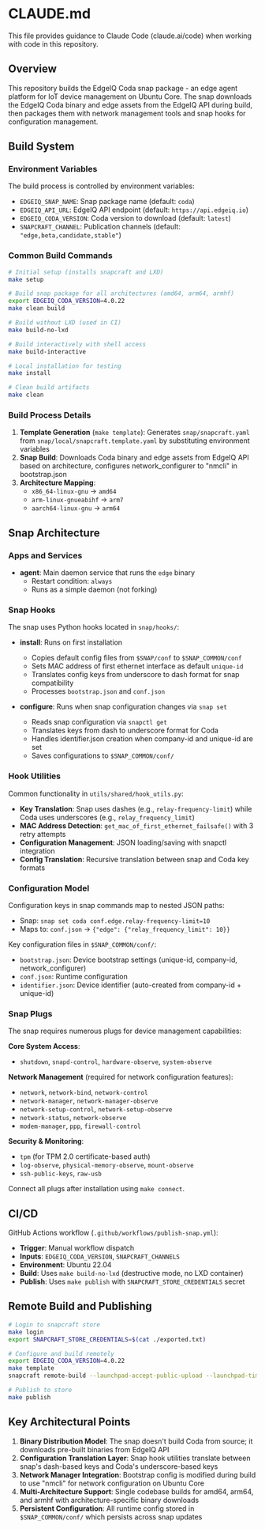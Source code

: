 # CLAUDE.md

This file provides guidance to Claude Code (claude.ai/code) when working with code in this repository.

## Overview

This repository builds the EdgeIQ Coda snap package - an edge agent platform for IoT device management on Ubuntu Core. The snap downloads the EdgeIQ Coda binary and edge assets from the EdgeIQ API during build, then packages them with network management tools and snap hooks for configuration management.

## Build System

### Environment Variables

The build process is controlled by environment variables:

- `EDGEIQ_SNAP_NAME`: Snap package name (default: `coda`)
- `EDGEIQ_API_URL`: EdgeIQ API endpoint (default: `https://api.edgeiq.io`)
- `EDGEIQ_CODA_VERSION`: Coda version to download (default: `latest`)
- `SNAPCRAFT_CHANNEL`: Publication channels (default: `"edge,beta,candidate,stable"`)

### Common Build Commands

```bash
# Initial setup (installs snapcraft and LXD)
make setup

# Build snap package for all architectures (amd64, arm64, armhf)
export EDGEIQ_CODA_VERSION=4.0.22
make clean build

# Build without LXD (used in CI)
make build-no-lxd

# Build interactively with shell access
make build-interactive

# Local installation for testing
make install

# Clean build artifacts
make clean
```

### Build Process Details

1. **Template Generation** (`make template`): Generates `snap/snapcraft.yaml` from `snap/local/snapcraft.template.yaml` by substituting environment variables
2. **Snap Build**: Downloads Coda binary and edge assets from EdgeIQ API based on architecture, configures network_configurer to "nmcli" in bootstrap.json
3. **Architecture Mapping**:
   - `x86_64-linux-gnu` → `amd64`
   - `arm-linux-gnueabihf` → `arm7`
   - `aarch64-linux-gnu` → `arm64`

## Snap Architecture

### Apps and Services

- **agent**: Main daemon service that runs the `edge` binary
  - Restart condition: `always`
  - Runs as a simple daemon (not forking)

### Snap Hooks

The snap uses Python hooks located in `snap/hooks/`:

- **install**: Runs on first installation
  - Copies default config files from `$SNAP/conf` to `$SNAP_COMMON/conf`
  - Sets MAC address of first ethernet interface as default `unique-id`
  - Translates config keys from underscore to dash format for snap compatibility
  - Processes `bootstrap.json` and `conf.json`

- **configure**: Runs when snap configuration changes via `snap set`
  - Reads snap configuration via `snapctl get`
  - Translates keys from dash to underscore format for Coda
  - Handles identifier.json creation when company-id and unique-id are set
  - Saves configurations to `$SNAP_COMMON/conf/`

### Hook Utilities

Common functionality in `utils/shared/hook_utils.py`:

- **Key Translation**: Snap uses dashes (e.g., `relay-frequency-limit`) while Coda uses underscores (e.g., `relay_frequency_limit`)
- **MAC Address Detection**: `get_mac_of_first_ethernet_failsafe()` with 3 retry attempts
- **Configuration Management**: JSON loading/saving with snapctl integration
- **Config Translation**: Recursive translation between snap and Coda key formats

### Configuration Model

Configuration keys in snap commands map to nested JSON paths:
- Snap: `snap set coda conf.edge.relay-frequency-limit=10`
- Maps to: `conf.json` → `{"edge": {"relay_frequency_limit": 10}}`

Key configuration files in `$SNAP_COMMON/conf/`:
- `bootstrap.json`: Device bootstrap settings (unique-id, company-id, network_configurer)
- `conf.json`: Runtime configuration
- `identifier.json`: Device identifier (auto-created from company-id + unique-id)

### Snap Plugs

The snap requires numerous plugs for device management capabilities:

**Core System Access**:
- `shutdown`, `snapd-control`, `hardware-observe`, `system-observe`

**Network Management** (required for network configuration features):
- `network`, `network-bind`, `network-control`
- `network-manager`, `network-manager-observe`
- `network-setup-control`, `network-setup-observe`
- `network-status`, `network-observe`
- `modem-manager`, `ppp`, `firewall-control`

**Security & Monitoring**:
- `tpm` (for TPM 2.0 certificate-based auth)
- `log-observe`, `physical-memory-observe`, `mount-observe`
- `ssh-public-keys`, `raw-usb`

Connect all plugs after installation using `make connect`.

## CI/CD

GitHub Actions workflow (`.github/workflows/publish-snap.yml`):

- **Trigger**: Manual workflow dispatch
- **Inputs**: `EDGEIQ_CODA_VERSION`, `SNAPCRAFT_CHANNELS`
- **Environment**: Ubuntu 22.04
- **Build**: Uses `make build-no-lxd` (destructive mode, no LXD container)
- **Publish**: Uses `make publish` with `SNAPCRAFT_STORE_CREDENTIALS` secret

## Remote Build and Publishing

```bash
# Login to snapcraft store
make login
export SNAPCRAFT_STORE_CREDENTIALS=$(cat ./exported.txt)

# Configure and build remotely
export EDGEIQ_CODA_VERSION=4.0.22
make template
snapcraft remote-build --launchpad-accept-public-upload --launchpad-timeout 3600 --build-for=amd64,armhf,arm64

# Publish to store
make publish
```

## Key Architectural Points

1. **Binary Distribution Model**: The snap doesn't build Coda from source; it downloads pre-built binaries from EdgeIQ API
2. **Configuration Translation Layer**: Snap hook utilities translate between snap's dash-based keys and Coda's underscore-based keys
3. **Network Manager Integration**: Bootstrap config is modified during build to use "nmcli" for network configuration on Ubuntu Core
4. **Multi-Architecture Support**: Single codebase builds for amd64, arm64, and armhf with architecture-specific binary downloads
5. **Persistent Configuration**: All runtime config stored in `$SNAP_COMMON/conf/` which persists across snap updates
